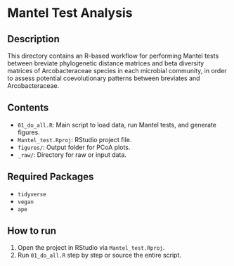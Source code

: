 # Mantel Test Analysis

## Description

This directory contains an R-based workflow for performing Mantel tests between
breviate phylogenetic distance matrices and beta diversity matrices of
Arcobacteraceae species in each microbial community, in order to assess
potential coevolutionary patterns between breviates and Arcobacteraceae.

## Contents

- `01_do_all.R`: Main script to load data, run Mantel tests, and generate figures.
- `Mantel_test.Rproj`: RStudio project file.
- `figures/`: Output folder for PCoA plots.
- `_raw/`: Directory for raw or input data.

## Required Packages
- `tidyverse`
- `vegan`
- `ape`

## How to run

1. Open the project in RStudio via `Mantel_test.Rproj`.
2. Run `01_do_all.R` step by step or source the entire script.
